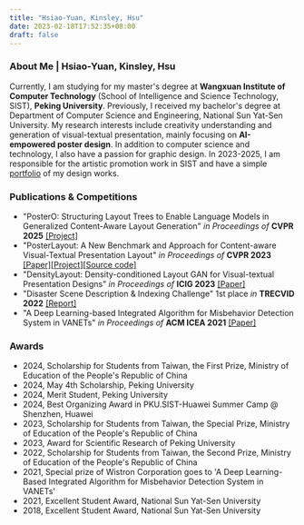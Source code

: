 ```yaml
---
title: "Hsiao-Yuan, Kinsley, Hsu"
date: 2023-02-18T17:52:35+08:00
draft: false
---
```


### About Me | Hsiao-Yuan, Kinsley, Hsu

Currently, I am studying for my master\'s degree at **Wangxuan Institute of Computer Technology** (School of Intelligence and Science Technology, SIST), **Peking University**. Previously, I received my bachelor\'s degree at Department of Computer Science and Engineering, National Sun Yat-Sen University. My research interests include creativity understanding and generation of visual-textual presentation, mainly focusing on **AI-empowered poster design**. In addition to computer science and technology, I also have a passion for graphic design. In 2023-2025, I am responsible for the artistic promotion work in SIST and have a simple [portfolio](hsiaoyuanhsu_portfolio_24.pdf) of my design works.

### Publications & Competitions

- \"PosterO: Structuring Layout Trees to Enable Language Models in Generalized Content-Aware Layout Generation\" *in Proceedings of* **CVPR 2025** [[Project]](https://thekinsley.github.io/PosterO.github.io/)
- \"PosterLayout: A New Benchmark and Approach for Content-aware Visual-Textual Presentation Layout\" *in Proceedings of* **CVPR 2023** [[Paper]](https://openaccess.thecvf.com/content/CVPR2023/html/Hsu_PosterLayout_A_New_Benchmark_and_Approach_for_Content-Aware_Visual-Textual_Presentation_CVPR_2023_paper.html)[[Project]](http://39.108.48.32/mipl/PosterLayout/)[[Source code]](https://github.com/PKU-ICST-MIPL/PosterLayout-CVPR2023)
- \"DensityLayout: Density-conditioned Layout GAN for Visual-textual Presentation Designs\" *in Proceedings of* **ICIG 2023** [[Paper]](http://dx.doi.org/10.1007/978-3-031-46308-2_16)
- \"Disaster Scene Description & Indexing Challenge\" 1st place *in* **TRECVID 2022** [[Report]](https://www-nlpir.nist.gov/projects/tvpubs/tv22.papers/pku_wict.pdf)
- \"A Deep Learning-based Integrated Algorithm for Misbehavior Detection System in VANETs\" *in Proceedings of* **ACM ICEA 2021** [[Paper]](https://dl.acm.org/doi/abs/10.1145/3491396.3506509)

### Awards

- 2024, Scholarship for Students from Taiwan, the First Prize, Ministry of Education of the People\'s Republic of China
- 2024, May 4th Scholarship, Peking University
- 2024, Merit Student, Peking University
- 2024, Best Organizing Award in PKU.SIST-Huawei Summer Camp @ Shenzhen, Huawei
- 2023, Scholarship for Students from Taiwan, the Special Prize, Ministry of Education of the People\'s Republic of China
- 2023, Award for Scientific Research of Peking University
- 2022, Scholarship for Students from Taiwan, the Second Prize, Ministry of Education of the People\'s Republic of China
- 2021, Special prize of Wistron Corporation goes to \'A Deep Learning-Based Integrated Algorithm for Misbehavior Detection System in VANETs\'
- 2021, Excellent Student Award, National Sun Yat-Sen University
- 2018, Excellent Student Award, National Sun Yat-Sen University